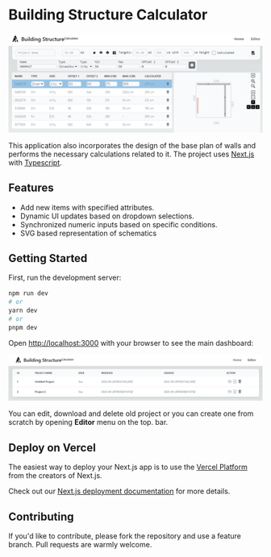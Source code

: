 # Building Structure Calculator

![Building Structure Calculator](./public/screenshot6.png)

This application also incorporates the design of the base plan of walls and performs the necessary calculations related to it. 
The project uses [Next.js](https://nextjs.org/) with [Typescript](https://www.typescriptlang.org/).

## Features

- Add new items with specified attributes.
- Dynamic UI updates based on dropdown selections.
- Synchronized numeric inputs based on specific conditions.
- SVG based representation of schematics

## Getting Started

First, run the development server:

```bash
npm run dev
# or
yarn dev
# or
pnpm dev
```

Open [http://localhost:3000](http://localhost:3000) with your browser to see the main dashboard:

![Dashboard](./public/screenshot5.png)

You can edit, download and delete old project or you can create one from scratch by opening **Editor** menu on the top. bar.


## Deploy on Vercel

The easiest way to deploy your Next.js app is to use the [Vercel Platform](https://vercel.com/new?utm_medium=default-template&filter=next.js&utm_source=create-next-app&utm_campaign=create-next-app-readme) from the creators of Next.js.

Check out our [Next.js deployment documentation](https://nextjs.org/docs/deployment) for more details.

## Contributing

If you'd like to contribute, please fork the repository and use a feature branch. Pull requests are warmly welcome.
